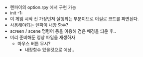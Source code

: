 - 렌파이의 option.rpy 에서 구현 가능 
- init -1: 
- 이 게임 시작 전 가장먼저 실행되는 부분이므로 이걸로 코드를 짜면된다.
- 사용해야되는 렌파이 내장 함수?
- screen / scene 명령어 등을 이용해 검은 배경을 띄운 후..
- 미리 준비해둔 영상 파일을 재생하자
	- 마우스 버튼 무시?
		- 내장함수 있을것으로 예상..